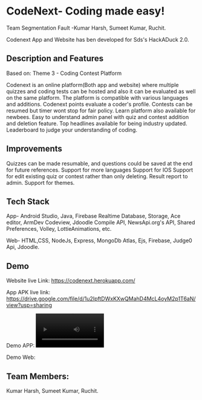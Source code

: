 
# CodeNext- Coding made easy!

Team Segmentation Fault -Kumar Harsh, Sumeet Kumar, Ruchit.

Codenext App and Website has ben developed for Sds's HackADuck 2.0.




## Description and Features
Based on: Theme 3 - Coding Contest Platform

Codenext is an online platform(Both app and website) where multiple quizzes and coding tests can be hosted and also it can be evaluated as well on the same platform.
The platform is compatible with various languages and additions.
Codenext points evaluate a coder's profile.
Contests can be resumed but timer wont stop for fair policy.
Learn platform also available for newbees.
Easy to understand admin panel with quiz and contest addition and deletion feature.
Top headlines available for being industry updated.
Leaderboard to judge your understanding of coding.


## Improvements
Quizzes can be made resumable, and questions could be saved at the end for future references.
Support for more languages
Support for IOS
Support for edit existing quiz or contest rather than only deleting.
Result report to admin.
Support for themes.


## Tech Stack
App- Android Studio, Java, Firebase Realtime Database, Storage, Ace editor, ArmDev Codeview, Jdoodle Compile API, NewsApi.org's API,
     Shared Preferences, Volley, LottieAnimations, etc.
     
Web- HTML,CSS, NodeJs, Express, MongoDb Atlas, Ejs, Firebase, Judge0 Api, Jdoodle.

## Demo

Website live Link:  https://codenext.herokuapp.com/

App APK live link:  https://drive.google.com/file/d/1u2IpftDWxKXwQMahD4McL4oyM2p1T6aN/view?usp=sharing


Demo APP: <video src='https://drive.google.com/file/d/1_EpOM-mHno8D5AUdMr9aaVGcLlityXm1/view?usp=sharing' width=180/> 


Demo Web:





## Team Members:

Kumar Harsh, Sumeet Kumar, Ruchit.



